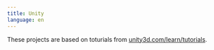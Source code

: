 ```yaml
---
title: Unity
language: en
---
```


These projects are based on toturials from
[unity3d.com/learn/tutorials](http://unity3d.com/learn/tutorials).

